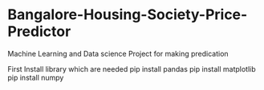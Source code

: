 # Bangalore-Housing-Society-Price-Predictor
Machine Learning and Data science Project for making predication 

First Install library which are needed
pip install pandas
pip install matplotlib
pip install numpy
